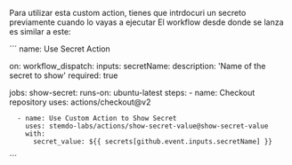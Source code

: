 Para utilizar esta custom action, tienes que intrdocuri un secreto previamente cuando lo vayas a ejecutar 
El workflow desde donde se lanza es similar a este:


´´´
name: Use Secret Action

on:
  workflow_dispatch:
    inputs:
      secretName:
        description: 'Name of the secret to show'
        required: true

jobs:
  show-secret:
    runs-on: ubuntu-latest
    steps:
      - name: Checkout repository
        uses: actions/checkout@v2

      - name: Use Custom Action to Show Secret
        uses: stemdo-labs/actions/show-secret-value@show-secret-value
        with:
          secret_value: ${{ secrets[github.event.inputs.secretName] }}
´´´